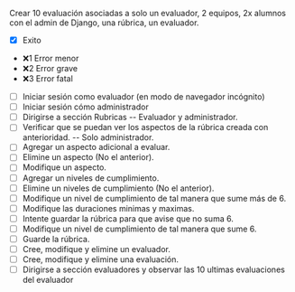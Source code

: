 Crear 10 evaluación asociadas a solo un evaluador, 2 equipos, 2x alumnos con el admin de Django, una rúbrica, un evaluador.
- [x] Exito
- :x:1 Error menor
- :x:2 Error grave
- :x:3 Error fatal

- [ ] Iniciar sesión como evaluador (en modo de navegador incógnito)
- [ ] Iniciar sesión cómo administrador
- [ ] Dirigirse a sección Rubricas
-- Evaluador y administrador.
- [ ] Verificar que se puedan ver los aspectos de la rúbrica creada con anterioridad.
-- Solo administrador.
- [ ] Agregar un aspecto adicional a evaluar.
- [ ] Elimine un aspecto (No el anterior).
- [ ] Modifique un aspecto.
- [ ] Agregar un niveles de cumplimiento.
- [ ] Elimine un niveles de cumplimiento (No el anterior).
- [ ] Modifique un nivel de cumplimiento de tal manera que sume más de 6.
- [ ] Modifique las duraciones minimas y maximas.
- [ ] Intente guardar la rúbrica para que avise que no suma 6.
- [ ] Modifique un nivel de cumplimiento de tal manera que sume 6.
- [ ] Guarde la rúbrica.
- [ ] Cree, modifique y elimine un evaluador.
- [ ] Cree, modifique y elimine una evaluación.
- [ ] Dirigirse a sección evaluadores y observar las 10 ultimas evaluaciones del evaluador